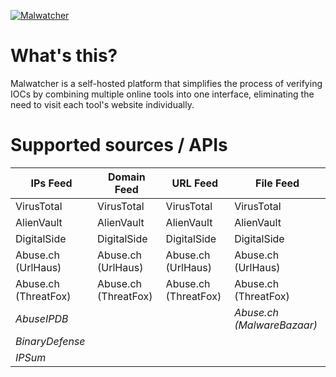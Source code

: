 
[![Malwatcher](malwatcher_black.png)](https://github.com/R4z1xx/malwatcher)

# What's this?
Malwatcher is a self-hosted platform that simplifies the process of verifying IOCs by combining multiple online tools into one interface, eliminating the need to visit each tool's website individually.

# Supported sources / APIs
| IPs Feed             | Domain Feed          | URL Feed             | File Feed                 |
| -------------------- | -------------------- | -------------------- | ------------------------  |
| VirusTotal           | VirusTotal           | VirusTotal           | VirusTotal                |
| AlienVault           | AlienVault           | AlienVault           | AlienVault                |
| DigitalSide          | DigitalSide          | DigitalSide          | DigitalSide               |
| Abuse.ch (UrlHaus)   | Abuse.ch (UrlHaus)   | Abuse.ch (UrlHaus)   | Abuse.ch (UrlHaus)        |
| Abuse.ch (ThreatFox) | Abuse.ch (ThreatFox) | Abuse.ch (ThreatFox) | Abuse.ch (ThreatFox)      |
| *AbuseIPDB*          |                      |                      | *Abuse.ch (MalwareBazaar)*|
| *BinaryDefense*      |                      |                      |                           |
| *IPSum*              |                      |                      |                           |
